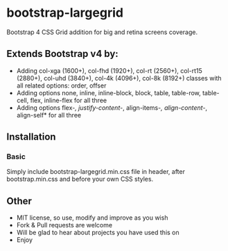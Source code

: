 # bootstrap-largegrid
Bootstrap 4 CSS Grid addition for big and retina screens coverage.

## Extends Bootstrap v4 by:
* Adding col-xga (1600+), col-fhd (1920+), col-rt (2560+), col-rt15 (2880+), col-uhd (3840+), col-4k (4096+), col-8k (8192+) classes with all related options: order, offser
* Adding options none, inline, inline-block, block, table, table-row, table-cell, flex, inline-flex for all three
* Adding options flex-*, justify-content-*, align-items-*, align-content-*, align-self* for all three

## Installation
### Basic
Simply include bootstrap-largegrid.min.css file in header, after bootstrap.min.css and before your own CSS styles.

## Other
* MIT license, so use, modify and improve as you wish
* Fork & Pull requests are welcome
* Will be glad to hear about projects you have used this on
* Enjoy
